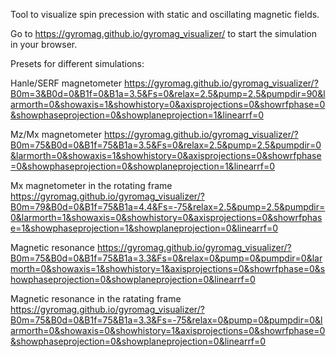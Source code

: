 Tool to visualize spin precession with static and oscillating magnetic fields.

Go to https://gyromag.github.io/gyromag_visualizer/ to start the simulation in your browser.

Presets for different simulations:

Hanle/SERF magnetometer
https://gyromag.github.io/gyromag_visualizer/?B0m=3&B0d=0&B1f=0&B1a=3.5&Fs=0&relax=2.5&pump=2.5&pumpdir=90&larmorth=0&showaxis=1&showhistory=0&axisprojections=0&showrfphase=0&showphaseprojection=0&showplaneprojection=1&linearrf=0

Mz/Mx magnetometer
https://gyromag.github.io/gyromag_visualizer/?B0m=75&B0d=0&B1f=75&B1a=3.5&Fs=0&relax=2.5&pump=2.5&pumpdir=0&larmorth=0&showaxis=1&showhistory=0&axisprojections=0&showrfphase=0&showphaseprojection=0&showplaneprojection=1&linearrf=0

Mx magnetometer in the rotating frame
https://gyromag.github.io/gyromag_visualizer/?B0m=79&B0d=0&B1f=75&B1a=4.4&Fs=-75&relax=2.5&pump=2.5&pumpdir=0&larmorth=1&showaxis=0&showhistory=0&axisprojections=0&showrfphase=1&showphaseprojection=1&showplaneprojection=0&linearrf=0

Magnetic resonance
https://gyromag.github.io/gyromag_visualizer/?B0m=75&B0d=0&B1f=75&B1a=3.3&Fs=0&relax=0&pump=0&pumpdir=0&larmorth=0&showaxis=1&showhistory=1&axisprojections=0&showrfphase=0&showphaseprojection=0&showplaneprojection=0&linearrf=0

Magnetic resonance in the ratating frame
https://gyromag.github.io/gyromag_visualizer/?B0m=75&B0d=0&B1f=75&B1a=3.3&Fs=-75&relax=0&pump=0&pumpdir=0&larmorth=0&showaxis=0&showhistory=1&axisprojections=0&showrfphase=0&showphaseprojection=0&showplaneprojection=0&linearrf=0






